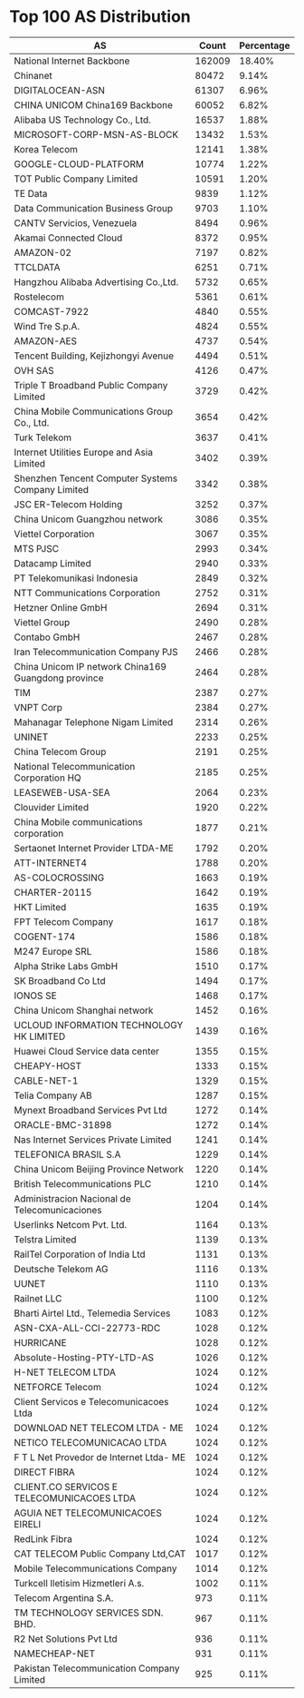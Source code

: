 # Top 100 AS Distribution
| AS | Count | Percentage |
|----|----|----|
| National Internet Backbone | 162009 | 18.40% |
| Chinanet | 80472 | 9.14% |
| DIGITALOCEAN-ASN | 61307 | 6.96% |
| CHINA UNICOM China169 Backbone | 60052 | 6.82% |
| Alibaba US Technology Co., Ltd. | 16537 | 1.88% |
| MICROSOFT-CORP-MSN-AS-BLOCK | 13432 | 1.53% |
| Korea Telecom | 12141 | 1.38% |
| GOOGLE-CLOUD-PLATFORM | 10774 | 1.22% |
| TOT Public Company Limited | 10591 | 1.20% |
| TE Data | 9839 | 1.12% |
| Data Communication Business Group | 9703 | 1.10% |
| CANTV Servicios, Venezuela | 8494 | 0.96% |
| Akamai Connected Cloud | 8372 | 0.95% |
| AMAZON-02 | 7197 | 0.82% |
| TTCLDATA | 6251 | 0.71% |
| Hangzhou Alibaba Advertising Co.,Ltd. | 5732 | 0.65% |
| Rostelecom | 5361 | 0.61% |
| COMCAST-7922 | 4840 | 0.55% |
| Wind Tre S.p.A. | 4824 | 0.55% |
| AMAZON-AES | 4737 | 0.54% |
| Tencent Building, Kejizhongyi Avenue | 4494 | 0.51% |
| OVH SAS | 4126 | 0.47% |
| Triple T Broadband Public Company Limited | 3729 | 0.42% |
| China Mobile Communications Group Co., Ltd. | 3654 | 0.42% |
| Turk Telekom | 3637 | 0.41% |
| Internet Utilities Europe and Asia Limited | 3402 | 0.39% |
| Shenzhen Tencent Computer Systems Company Limited | 3342 | 0.38% |
| JSC ER-Telecom Holding | 3252 | 0.37% |
| China Unicom Guangzhou network | 3086 | 0.35% |
| Viettel Corporation | 3067 | 0.35% |
| MTS PJSC | 2993 | 0.34% |
| Datacamp Limited | 2940 | 0.33% |
| PT Telekomunikasi Indonesia | 2849 | 0.32% |
| NTT Communications Corporation | 2752 | 0.31% |
| Hetzner Online GmbH | 2694 | 0.31% |
| Viettel Group | 2490 | 0.28% |
| Contabo GmbH | 2467 | 0.28% |
| Iran Telecommunication Company PJS | 2466 | 0.28% |
| China Unicom IP network China169 Guangdong province | 2464 | 0.28% |
| TIM | 2387 | 0.27% |
| VNPT Corp | 2384 | 0.27% |
| Mahanagar Telephone Nigam Limited | 2314 | 0.26% |
| UNINET | 2233 | 0.25% |
| China Telecom Group | 2191 | 0.25% |
| National Telecommunication Corporation HQ | 2185 | 0.25% |
| LEASEWEB-USA-SEA | 2064 | 0.23% |
| Clouvider Limited | 1920 | 0.22% |
| China Mobile communications corporation | 1877 | 0.21% |
| Sertaonet Internet Provider LTDA-ME | 1792 | 0.20% |
| ATT-INTERNET4 | 1788 | 0.20% |
| AS-COLOCROSSING | 1663 | 0.19% |
| CHARTER-20115 | 1642 | 0.19% |
| HKT Limited | 1635 | 0.19% |
| FPT Telecom Company | 1617 | 0.18% |
| COGENT-174 | 1586 | 0.18% |
| M247 Europe SRL | 1586 | 0.18% |
| Alpha Strike Labs GmbH | 1510 | 0.17% |
| SK Broadband Co Ltd | 1494 | 0.17% |
| IONOS SE | 1468 | 0.17% |
| China Unicom Shanghai network | 1452 | 0.16% |
| UCLOUD INFORMATION TECHNOLOGY HK LIMITED | 1439 | 0.16% |
| Huawei Cloud Service data center | 1355 | 0.15% |
| CHEAPY-HOST | 1333 | 0.15% |
| CABLE-NET-1 | 1329 | 0.15% |
| Telia Company AB | 1287 | 0.15% |
| Mynext Broadband Services Pvt Ltd | 1272 | 0.14% |
| ORACLE-BMC-31898 | 1272 | 0.14% |
| Nas Internet Services Private Limited | 1241 | 0.14% |
| TELEFONICA BRASIL S.A | 1229 | 0.14% |
| China Unicom Beijing Province Network | 1220 | 0.14% |
| British Telecommunications PLC | 1210 | 0.14% |
| Administracion Nacional de Telecomunicaciones | 1204 | 0.14% |
| Userlinks Netcom Pvt. Ltd. | 1164 | 0.13% |
| Telstra Limited | 1139 | 0.13% |
| RailTel Corporation of India Ltd | 1131 | 0.13% |
| Deutsche Telekom AG | 1116 | 0.13% |
| UUNET | 1110 | 0.13% |
| Railnet LLC | 1100 | 0.12% |
| Bharti Airtel Ltd., Telemedia Services | 1083 | 0.12% |
| ASN-CXA-ALL-CCI-22773-RDC | 1028 | 0.12% |
| HURRICANE | 1028 | 0.12% |
| Absolute-Hosting-PTY-LTD-AS | 1026 | 0.12% |
| H-NET TELECOM LTDA | 1024 | 0.12% |
| NETFORCE Telecom | 1024 | 0.12% |
| Client Servicos e Telecomunicacoes Ltda | 1024 | 0.12% |
| DOWNLOAD NET TELECOM LTDA - ME | 1024 | 0.12% |
| NETICO TELECOMUNICACAO LTDA | 1024 | 0.12% |
| F T L Net Provedor de Internet Ltda- ME | 1024 | 0.12% |
| DIRECT FIBRA | 1024 | 0.12% |
| CLIENT.CO SERVICOS E TELECOMUNICACOES LTDA | 1024 | 0.12% |
| AGUIA NET TELECOMUNICACOES EIRELI | 1024 | 0.12% |
| RedLink Fibra | 1024 | 0.12% |
| CAT TELECOM Public Company Ltd,CAT | 1017 | 0.12% |
| Mobile Telecommunications Company | 1014 | 0.12% |
| Turkcell Iletisim Hizmetleri A.s. | 1002 | 0.11% |
| Telecom Argentina S.A. | 973 | 0.11% |
| TM TECHNOLOGY SERVICES SDN. BHD. | 967 | 0.11% |
| R2 Net Solutions Pvt Ltd | 936 | 0.11% |
| NAMECHEAP-NET | 931 | 0.11% |
| Pakistan Telecommunication Company Limited | 925 | 0.11% |
